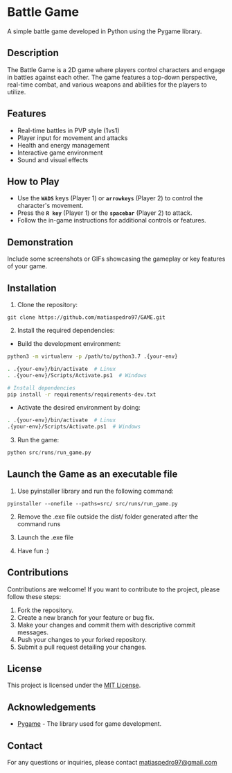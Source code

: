 # Battle Game

A simple battle game developed in Python using the Pygame library.

## Description

The Battle Game is a 2D game where players control characters and engage in battles against each other. The game features a top-down perspective, real-time combat, and various weapons and abilities for the players to utilize.

## Features

- Real-time battles in PVP style (1vs1)
- Player input for movement and attacks
- Health and energy management
- Interactive game environment
- Sound and visual effects

## How to Play

- Use the **`WADS`** keys (Player 1) or **`arrowkeys`** (Player 2) to control the character's movement.
- Press the **`R key`** (Player 1) or the **`spacebar`** (Player 2) to attack.
- Follow the in-game instructions for additional controls or features.

## Demonstration

Include some screenshots or GIFs showcasing the gameplay or key features of your game.

## Installation

1. Clone the repository:
```
git clone https://github.com/matiaspedro97/GAME.git
```


2. Install the required dependencies:
 - Build the development environment:
```bash 
python3 -m virtualenv -p /path/to/python3.7 .{your-env} 

. .{your-env}/bin/activate  # Linux
. .{your-env}/Scripts/Activate.ps1  # Windows

# Install dependencies
pip install -r requirements/requirements-dev.txt
```

- Activate the desired environment by doing:
```bash
. .{your-env}/bin/activate  # Linux
.{your-env}/Scripts/Activate.ps1  # Windows
```


3. Run the game:
```python
python src/runs/run_game.py
```


## Launch the Game as an executable file
1. Use pyinstaller library and run the following command:
```
pyinstaller --onefile --paths=src/ src/runs/run_game.py
```

2. Remove the .exe file outside the dist/ folder generated after the command runs

3. Launch the .exe file

4. Have fun :)


## Contributions

Contributions are welcome! If you want to contribute to the project, please follow these steps:

1. Fork the repository.
2. Create a new branch for your feature or bug fix.
3. Make your changes and commit them with descriptive commit messages.
4. Push your changes to your forked repository.
5. Submit a pull request detailing your changes.

## License

This project is licensed under the [MIT License](LICENSE).

## Acknowledgements

- [Pygame](https://www.pygame.org) - The library used for game development.

## Contact

For any questions or inquiries, please contact matiaspedro97@gmail.com
